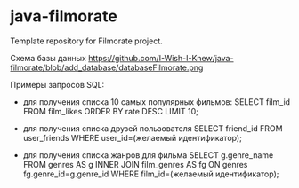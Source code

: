 # java-filmorate
Template repository for Filmorate project.

Схема базы данных https://github.com/I-Wish-I-Knew/java-filmorate/blob/add_database/databaseFilmorate.png

Примеры запросов SQL:

- для получения списка 10 самых популярных фильмов:
  SELECT film_id
  FROM film_likes
  ORDER BY rate DESC
  LIMIT 10;

- для получения списка друзей пользователя
  SELECT friend_id
  FROM user_friends
  WHERE user_id=(желаемый идентификатор);

- для получения списка жанров для фильма
  SELECT g.genre_name
  FROM genres AS g
  INNER JOIN film_genres AS fg ON genres fg.genre_id=g.genre_id
  WHERE film_id=(желаемый идентификатор);
